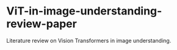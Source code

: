 # ViT-in-image-understanding-review-paper
Literature review on Vision Transformers in image understanding.
